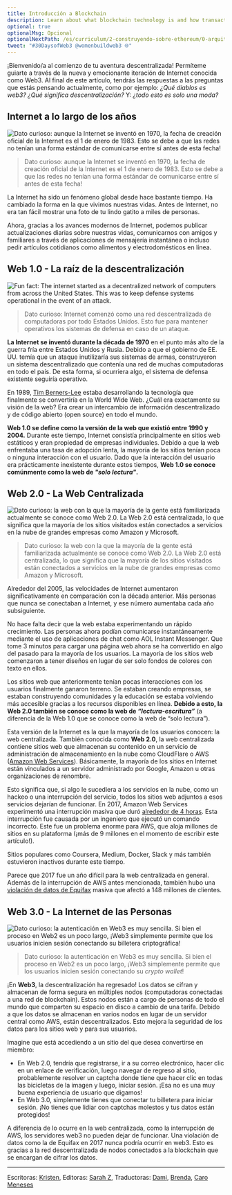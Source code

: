 ```yaml
---
title: Introducción a Blockchain
description: Learn about what blockchain technology is and how transactions are executed on the blockchain.
optional: true
optionalMsg: Opcional
optionalNextPath: /es/curriculum/2-construyendo-sobre-ethereum/0-arquitectura-cliente-servidor
tweet: "#30DaysofWeb3 @womenbuildweb3 🌐"
---
```


¡Bienvenido/a al comienzo de tu aventura descentralizada! Permíteme guiarte a través de la nueva y emocionante iteración de Internet conocida como Web3. Al final de este artículo, tendrás las respuestas a las preguntas que estás pensando actualmente, como por ejemplo: _¿Qué diablos es web3? ¿Qué significa descentralización?_ Y: _¿todo esto es solo una moda?_

## Internet a lo largo de los años

![Dato curioso: aunque la Internet se inventó en 1970, la fecha de creación oficial de la Internet es el 1 de enero de 1983. Esto se debe a que las redes no tenían una forma estándar de comunicarse entre sí antes de esta fecha!](https://cdn.hashnode.com/res/hashnode/image/upload/v1651452115724/ckNDBDMr_.png)

> Dato curioso: aunque la Internet se inventó en 1970, la fecha de creación oficial de la Internet es el 1 de enero de 1983. Esto se debe a que las redes no tenían una forma estándar de comunicarse entre sí antes de esta fecha!

La Internet ha sido un fenómeno global desde hace bastante tiempo. Ha cambiado la forma en la que vivimos nuestras vidas. Antes de Internet, no era tan fácil mostrar una foto de tu lindo gatito a miles de personas.

Ahora, gracias a los avances modernos de Internet, podemos publicar actualizaciones diarias sobre nuestras vidas, comunicarnos con amigos y familiares a través de aplicaciones de mensajería instantánea o incluso pedir artículos cotidianos como alimentos y electrodomésticos en línea.

## Web 1.0 - La raíz de la descentralización

![Fun fact: The internet started as a decentralized network of computers from across the United States. This was to keep defense systems operational in the event of an attack.](https://cdn.hashnode.com/res/hashnode/image/upload/v1651453058948/9NVmSaNKb.png)

> Dato curioso: Internet comenzó como una red descentralizada de computadoras por todo Estados Unidos. Esto fue para mantener operativos los sistemas de defensa en caso de un ataque.

**La Internet se inventó durante la década de 1970** en el punto más alto de la guerra fría entre Estados Unidos y Rusia. Debido a que el gobierno de EE. UU. temía que un ataque inutilizaría sus sistemas de armas, construyeron un sistema descentralizado que contenía una red de muchas computadoras en todo el país. De esta forma, si ocurriera algo, el sistema de defensa existente seguiría operativo.

En 1989, [Tim Berners-Lee](https://www.w3.org/People/Berners-Lee/) estaba desarrollando la tecnología que finalmente se convertiría en la World Wide Web. ¿Cuál era exactamente su visión de la web? Era crear un intercambio de información descentralizado y de código abierto (open source) en todo el mundo.

**Web 1.0 se define como la versión de la web que existió entre 1990 y 2004.** Durante este tiempo, Internet consistía principalmente en sitios web estáticos y eran propiedad de empresas individuales. Debido a que la web enfrentaba una tasa de adopción lenta, la mayoría de los sitios tenían poca o ninguna interacción con el usuario. Dado que la interacción del usuario era prácticamente inexistente durante estos tiempos, **Web 1.0 se conoce comúnmente como la web de _"solo lectura"_.**

## Web 2.0 - La Web Centralizada

![Dato curioso: la web con la que la mayoría de la gente está familiarizada actualmente se conoce como Web 2.0. La Web 2.0 está centralizada, lo que significa que la mayoría de los sitios visitados están conectados a servicios en la nube de grandes empresas como Amazon y Microsoft.](https://cdn.hashnode.com/res/hashnode/image/upload/v1651454253908/BsQzDoowl.png)

> Dato curioso: la web con la que la mayoría de la gente está familiarizada actualmente se conoce como Web 2.0. La Web 2.0 está centralizada, lo que significa que la mayoría de los sitios visitados están conectados a servicios en la nube de grandes empresas como Amazon y Microsoft.

Alrededor del 2005, las velocidades de Internet aumentaron significativamente en comparación con la década anterior. Más personas que nunca se conectaban a Internet, y ese número aumentaba cada año subsiguiente.

No hace falta decir que la web estaba experimentando un rápido crecimiento. Las personas ahora podían comunicarse instantáneamente mediante el uso de aplicaciones de chat como AOL Instant Messenger. Que tome 3 minutos para cargar una página web ahora se ha convertido en algo del pasado para la mayoría de los usuarios. La mayoría de los sitios web comenzaron a tener diseños en lugar de ser solo fondos de colores con texto en ellos.

Los sitios web que anteriormente tenían pocas interacciones con los usuarios finalmente ganaron terreno. Se estaban creando empresas, se estaban construyendo comunidades y la educación se estaba volviendo más accesible gracias a los recursos disponibles en línea. **Debido a esto, la Web 2.0 también se conoce como la web de _“lectura-escritura”_** (a diferencia de la Web 1.0 que se conoce como la web de “solo lectura”).

Esta versión de la Internet es la que la mayoría de los usuarios conocen: la web centralizada. También conocida como **Web 2.0**, la web centralizada contiene sitios web que almacenan su contenido en un servicio de administración de almacenamiento en la nube como CloudFlare o AWS ([Amazon Web Services](https://en.wikipedia.org/wiki/Amazon_Web_Services)).
Básicamente, la mayoría de los sitios en Internet están vinculados a un servidor administrado por Google, Amazon u otras organizaciones de renombre.

Esto significa que, si algo le sucediera a los servicios en la nube, como un hackeo o una interrupción del servicio, todos los sitios web adjuntos a esos servicios dejarían de funcionar. En 2017, Amazon Web Services experimentó una interrupción masiva que duró [alrededor de 4 horas](https://aws.amazon.com/message/41926/). Esta interrupción fue causada por un ingeniero que ejecutó un comando incorrecto. Este fue un problema enorme para AWS, que aloja millones de sitios en su plataforma (¡más de 9 millones en el momento de escribir este artículo!).

Sitios populares como Coursera, Medium, Docker, Slack y más también estuvieron inactivos durante este tiempo.

Parece que 2017 fue un año difícil para la web centralizada en general. Además de la interrupción de AWS antes mencionada, también hubo una [violación de datos de Equifax](https://archive.epic.org/privacy/data-breach/equifax/) masiva que afectó a 148 millones de clientes.

## Web 3.0 - La Internet de las Personas

![Dato curioso: la autenticación en Web3 es muy sencilla. Si bien el proceso en Web2 es un poco largo, ¡Web3 simplemente permite que los usuarios inicien sesión conectando su billetera criptográfica!](https://cdn.hashnode.com/res/hashnode/image/upload/v1651456040136/XwMMF7_p5.png)

> Dato curioso: la autenticación en Web3 es muy sencilla. Si bien el proceso en Web2 es un poco largo, ¡Web3 simplemente permite que los usuarios inicien sesión conectando su _crypto wallet_!

¡En **Web3**, la descentralización ha regresado! Los datos se cifran y almacenan de forma segura en múltiples nodos (computadoras conectadas a una red de blockchain). Estos nodos están a cargo de personas de todo el mundo que comparten su espacio en disco a cambio de una tarifa. Debido a que los datos se almacenan en varios nodos en lugar de un servidor central como AWS, están descentralizados. Esto mejora la seguridad de los datos para los sitios web y para sus usuarios.

Imagine que está accediendo a un sitio del que desea convertirse en miembro:

- En Web 2.0, tendría que registrarse, ir a su correo electrónico, hacer clic en un enlace de verificación, luego navegar de regreso al sitio, probablemente resolver un captcha donde tiene que hacer clic en todas las bicicletas de la imagen y luego, iniciar sesión. ¡Esa no es una muy buena experiencia de usuario que digamos!
- En Web 3.0, simplemente tienes que conectar tu billetera para iniciar sesión. ¡No tienes que lidiar con captchas molestos y tus datos están protegidos!

A diferencia de lo ocurre en la web centralizada, como la interrupción de AWS, los servidores web3 no pueden dejar de funcionar. Una violación de datos como la de Equifax en 2017 nunca podría ocurrir en web3. Esto es gracias a la red descentralizada de nodos conectados a la blockchain que se encargan de cifrar los datos.

---

Escritoras: [Kristen](https://twitter.com/CuddleofDeath),
Editoras: [Sarah Z](https://twitter.com/haegeez),
Traductoras: [Dami](https://twitter.com/dakitidami), [Brenda](https://twitter.com/engineerbrenda), [Caro Meneses](https://twitter.com/carmedinat)
